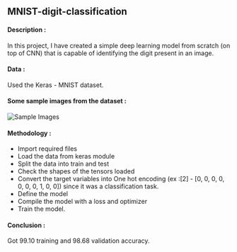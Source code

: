 ## MNIST-digit-classification

#### Description :

In this project, I have created a simple deep learning model from scratch (on top of CNN) that is capable of identifying the digit present in an image.

#### Data :
Used the Keras - MNIST dataset.

#### Some sample images from the dataset :
![Sample Images]('MNIST-digit-classification/images.PNG')

#### Methodology :
- Import required files
- Load the data from keras module
- Split the data into train and test
- Check the shapes of the tensors loaded
- Convert the target variables into One hot encoding  (ex :[2] - [0, 0, 0, 0, 0, 0, 0, 1, 0, 0]) since it was a classification task.
- Define the model
- Compile the model with a loss and optimizer
- Train the model.

#### Conclusion :
Got 99.10 training and 98.68 validation accuracy.

